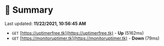 # 📖 Summary
Last updated: **11/22/2021, 10:56:45 AM**

- `GET` [https://uptimerfree.tk](https://uptimerfree.tk) - **Up** (5162ms)
- `GET` [https://monitoruptimer.tk](https://monitoruptimer.tk) - **Down** (79ms)
